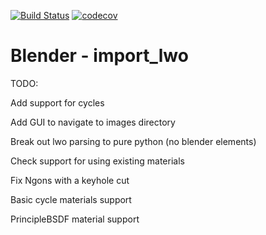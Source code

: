 [![Build Status](https://travis-ci.org/nangtani/blender-import-lwo.svg?branch=master)](https://travis-ci.org/nangtani/blender-import-lwo)
[![codecov](https://codecov.io/gh/nangtani/blender-import-lwo/branch/master/graph/badge.svg)](https://codecov.io/gh/nangtani/blender-import-lwo)

# Blender - import_lwo

TODO:

Add support for cycles

Add GUI to navigate to images directory

Break out lwo parsing to pure python (no blender elements)

Check support for using existing materials

Fix Ngons with a keyhole cut

Basic cycle materials support

PrincipleBSDF material support
